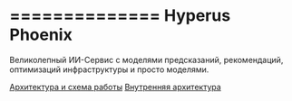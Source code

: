 ==============
Hyperus Phoenix
==============

Великолепный ИИ-Сервис с моделями предсказаний, рекомендаций, оптимизаций инфраструктуры и просто моделями.

[Архитектура и схема работы](https://confluence.hyperus.team/pages/viewpage.action?pageId=53840713)
[Внутренняя архитектура](https://confluence.hyperus.team/display/hyperus/Phoenix)

